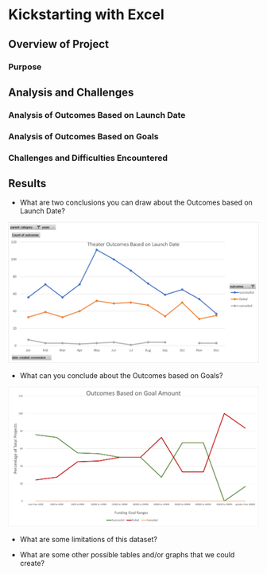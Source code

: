 # Kickstarting with Excel

## Overview of Project

### Purpose

## Analysis and Challenges

### Analysis of Outcomes Based on Launch Date

### Analysis of Outcomes Based on Goals

### Challenges and Difficulties Encountered

## Results

- What are two conclusions you can draw about the Outcomes based on Launch Date?

![Theater Outcomes vs Launch](/resources/theater_outcomes_vs_launch.png)

- What can you conclude about the Outcomes based on Goals?

![Project Outcomes vs Goal Amounts](/resources/outcomes_vs_goals.png)

- What are some limitations of this dataset?

- What are some other possible tables and/or graphs that we could create?










